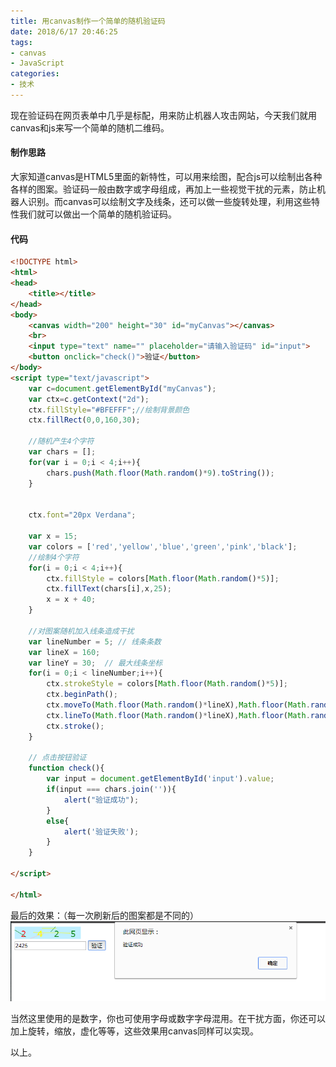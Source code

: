 ```yaml
---
title: 用canvas制作一个简单的随机验证码
date: 2018/6/17 20:46:25
tags: 
- canvas
- JavaScript
categories: 
- 技术
---
```

现在验证码在网页表单中几乎是标配，用来防止机器人攻击网站，今天我们就用canvas和js来写一个简单的随机二维码。
<!-- more-->
#### 制作思路
大家知道canvas是HTML5里面的新特性，可以用来绘图，配合js可以绘制出各种各样的图案。验证码一般由数字或字母组成，再加上一些视觉干扰的元素，防止机器人识别。而canvas可以绘制文字及线条，还可以做一些旋转处理，利用这些特性我们就可以做出一个简单的随机验证码。

#### 代码
```html
<!DOCTYPE html>
<html>
<head>
	<title></title>
</head>
<body>
	<canvas width="200" height="30" id="myCanvas"></canvas>
	<br>
	<input type="text" name="" placeholder="请输入验证码" id="input">
	<button onclick="check()">验证</button>
</body>
<script type="text/javascript">
	var c=document.getElementById("myCanvas");
	var ctx=c.getContext("2d");
	ctx.fillStyle="#BFEFFF";//绘制背景颜色
	ctx.fillRect(0,0,160,30);

	//随机产生4个字符
	var chars = [];
	for(var i = 0;i < 4;i++){
		chars.push(Math.floor(Math.random()*9).toString());
	}


	ctx.font="20px Verdana";

	var x = 15;
	var colors = ['red','yellow','blue','green','pink','black'];
	//绘制4个字符
	for(i = 0;i < 4;i++){
		ctx.fillStyle = colors[Math.floor(Math.random()*5)];
		ctx.fillText(chars[i],x,25);
		x = x + 40;
	}

	//对图案随机加入线条造成干扰
	var lineNumber = 5; // 线条条数
	var lineX = 160;
	var lineY = 30;  // 最大线条坐标
	for(i = 0;i < lineNumber;i++){
		ctx.strokeStyle = colors[Math.floor(Math.random()*5)];
		ctx.beginPath();
		ctx.moveTo(Math.floor(Math.random()*lineX),Math.floor(Math.random()*lineY));
		ctx.lineTo(Math.floor(Math.random()*lineX),Math.floor(Math.random()*lineY));
		ctx.stroke();
	}

    // 点击按钮验证
	function check(){
		var input = document.getElementById('input').value;
		if(input === chars.join('')){
			alert("验证成功");
		}
		else{
			alert('验证失败');
		}
	}

</script>

</html>

```

最后的效果：（每一次刷新后的图案都是不同的）
![最后效果](/img/jietu.png)

当然这里使用的是数字，你也可使用字母或数字字母混用。在干扰方面，你还可以加上旋转，缩放，虚化等等，这些效果用canvas同样可以实现。

以上。
